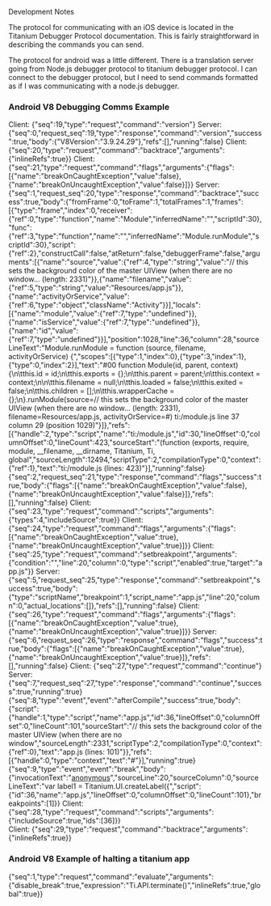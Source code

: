 

Development Notes

The protocol for communicating with an iOS device is located in the Titanium Debugger Protocol documentation. This
is fairly straightforward in describing the commands you can send.

The protocol for android was a little different. There is a translation server going from Node.js debugger protocol to
titanium debugger protocol. I can connect to the debugger protocol, but I need to send commands formatted as
if I was communicating with a node.js debugger.


### Android V8 Debugging Comms Example

Client: {"seq":19,"type":"request","command":"version"}
Server: {"seq":0,"request_seq":19,"type":"response","command":"version","success":true,"body":{"V8Version":"3.9.24.29"},"refs":[],"running":false}
Client: {"seq":20,"type":"request","command":"backtrace","arguments":{"inlineRefs":true}}
Client: {"seq":21,"type":"request","command":"flags","arguments":{"flags":[{"name":"breakOnCaughtException","value":false},{"name":"breakOnUncaughtException","value":false}]}}
Server: {"seq":1,"request_seq":20,"type":"response","command":"backtrace","success":true,"body":{"fromFrame":0,"toFrame":1,"totalFrames":1,"frames":[{"type":"frame","index":0,"receiver":{"ref":0,"type":"function","name":"Module","inferredName":"","scriptId":30},"func":{"ref":3,"type":"function","name":"","inferredName":"Module.runModule","scriptId":30},"script":{"ref":2},"constructCall":false,"atReturn":false,"debuggerFrame":false,"arguments":[{"name":"source","value":{"ref":4,"type":"string","value":"// this sets the background color of the master UIView (when there are no window... (length: 2331)"}},{"name":"filename","value":{"ref":5,"type":"string","value":"Resources/app.js"}},{"name":"activityOrService","value":{"ref":6,"type":"object","className":"Activity"}}],"locals":[{"name":"module","value":{"ref":7,"type":"undefined"}},{"name":"isService","value":{"ref":7,"type":"undefined"}},{"name":"id","value":{"ref":7,"type":"undefined"}}],"position":1028,"line":36,"column":28,"sourceLineText":"Module.runModule = function (source, filename, activityOrService) {","scopes":[{"type":1,"index":0},{"type":3,"index":1},{"type":0,"index":2}],"text":"#00 function Module(id, parent, context) {\n\tthis.id = id;\n\tthis.exports = {};\n\tthis.parent = parent;\n\tthis.context = context;\n\n\tthis.filename = null;\n\tthis.loaded = false;\n\tthis.exited = false;\n\tthis.children = [];\n\tthis.wrapperCache = {};\n}.runModule(source=// this sets the background color of the master UIView (when there are no window... (length: 2331), filename=Resources/app.js, activityOrService=#<Activity>) ti:/module.js line 37 column 29 (position 1029)"}]},"refs":[{"handle":2,"type":"script","name":"ti:/module.js","id":30,"lineOffset":0,"columnOffset":0,"lineCount":423,"sourceStart":"(function (exports, require, module, __filename, __dirname, Titanium, Ti, global","sourceLength":12494,"scriptType":2,"compilationType":0,"context":{"ref":1},"text":"ti:/module.js (lines: 423)"}],"running":false}
        {"seq":2,"request_seq":21,"type":"response","command":"flags","success":true,"body":{"flags":[{"name":"breakOnCaughtException","value":false},{"name":"breakOnUncaughtException","value":false}]},"refs":[],"running":false}
Client: {"seq":23,"type":"request","command":"scripts","arguments":{"types":4,"includeSource":true}}
Client: {"seq":24,"type":"request","command":"flags","arguments":{"flags":[{"name":"breakOnCaughtException","value":true},{"name":"breakOnUncaughtException","value":true}]}}
Client: {"seq":25,"type":"request","command":"setbreakpoint","arguments":{"condition":"","line":20,"column":0,"type":"script","enabled":true,"target":"app.js"}}
Server: {"seq":5,"request_seq":25,"type":"response","command":"setbreakpoint","success":true,"body":{"type":"scriptName","breakpoint":1,"script_name":"app.js","line":20,"column":0,"actual_locations":[]},"refs":[],"running":false}
Client: {"seq":26,"type":"request","command":"flags","arguments":{"flags":[{"name":"breakOnCaughtException","value":true},{"name":"breakOnUncaughtException","value":true}]}}
Server: {"seq":6,"request_seq":26,"type":"response","command":"flags","success":true,"body":{"flags":[{"name":"breakOnCaughtException","value":true},{"name":"breakOnUncaughtException","value":true}]},"refs":[],"running":false}
Client: {"seq":27,"type":"request","command":"continue"}
Server: {"seq":7,"request_seq":27,"type":"response","command":"continue","success":true,"running":true}
        {"seq":8,"type":"event","event":"afterCompile","success":true,"body":{"script":{"handle":1,"type":"script","name":"app.js","id":36,"lineOffset":0,"columnOffset":0,"lineCount":101,"sourceStart":"// this sets the background color of the master UIView (when there are no window","sourceLength":2331,"scriptType":2,"compilationType":0,"context":{"ref":0},"text":"app.js (lines: 101)"}},"refs":[{"handle":0,"type":"context","text":"#<ContextMirror>"}],"running":true}
        {"seq":9,"type":"event","event":"break","body":{"invocationText":"[anonymous]()","sourceLine":20,"sourceColumn":0,"sourceLineText":"var label1 = Titanium.UI.createLabel({","script":{"id":36,"name":"app.js","lineOffset":0,"columnOffset":0,"lineCount":101},"breakpoints":[1]}}
Client: {"seq":28,"type":"request","command":"scripts","arguments":{"includeSource":true,"ids":[36]}}    
Client: {"seq":29,"type":"request","command":"backtrace","arguments":{"inlineRefs":true}}
    
    
    
### Android V8 Example of halting a titanium app
{"seq":1,"type":"request","command":"evaluate","arguments":{"disable_break":true,"expression":"Ti.API.terminate()","inlineRefs":true,"global":true}}